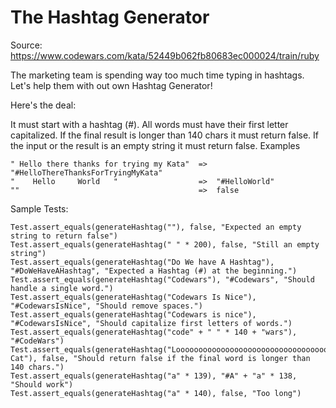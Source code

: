 # The Hashtag Generator
Source: https://www.codewars.com/kata/52449b062fb80683ec000024/train/ruby

The marketing team is spending way too much time typing in hashtags.
Let's help them with out own Hashtag Generator!

Here's the deal:

It must start with a hashtag (#).
All words must have their first letter capitalized.
If the final result is longer than 140 chars it must return false.
If the input or the result is an empty string it must return false.
Examples
```
" Hello there thanks for trying my Kata"  =>  "#HelloThereThanksForTryingMyKata"
"    Hello     World   "                  =>  "#HelloWorld"
""                                        =>  false
```

Sample Tests:
```
Test.assert_equals(generateHashtag(""), false, "Expected an empty string to return false")
Test.assert_equals(generateHashtag(" " * 200), false, "Still an empty string")
Test.assert_equals(generateHashtag("Do We have A Hashtag"), "#DoWeHaveAHashtag", "Expected a Hashtag (#) at the beginning.")
Test.assert_equals(generateHashtag("Codewars"), "#Codewars", "Should handle a single word.")
Test.assert_equals(generateHashtag("Codewars Is Nice"), "#CodewarsIsNice", "Should remove spaces.")
Test.assert_equals(generateHashtag("Codewars is nice"), "#CodewarsIsNice", "Should capitalize first letters of words.")
Test.assert_equals(generateHashtag("code" + " " * 140 + "wars"), "#CodeWars")
Test.assert_equals(generateHashtag("Looooooooooooooooooooooooooooooooooooooooooooooooooooooooooooooooooooooooooooooooooooooooooooooooooooooooooooooooooooooooooooooooooooooooooooooooooooooooooong Cat"), false, "Should return false if the final word is longer than 140 chars.")
Test.assert_equals(generateHashtag("a" * 139), "#A" + "a" * 138, "Should work")
Test.assert_equals(generateHashtag("a" * 140), false, "Too long")
```
